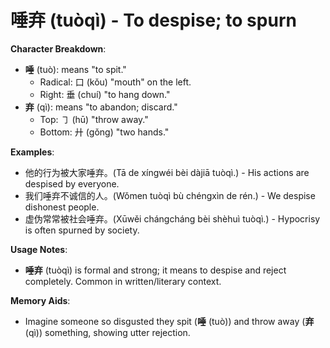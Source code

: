 # **唾弃 (tuòqì) - To despise; to spurn**

**Character Breakdown**:  
- **唾** (tuò): means "to spit."
  - Radical: 口 (kǒu) "mouth" on the left.
  - Right: 垂 (chuí) "to hang down."  
- **弃** (qì): means "to abandon; discard."
  - Top: ㇆ (hū) "throw away."
  - Bottom: 廾 (gǒng) "two hands."

**Examples**:  
- 他的行为被大家唾弃。(Tā de xíngwéi bèi dàjiā tuòqì.) - His actions are despised by everyone.  
- 我们唾弃不诚信的人。(Wǒmen tuòqì bù chéngxìn de rén.) - We despise dishonest people.  
- 虚伪常常被社会唾弃。(Xūwěi chángcháng bèi shèhuì tuòqì.) - Hypocrisy is often spurned by society.

**Usage Notes**:  
- **唾弃** (tuòqì) is formal and strong; it means to despise and reject completely. Common in written/literary context.

**Memory Aids**:  
- Imagine someone so disgusted they spit (**唾** (tuò)) and throw away (**弃** (qì)) something, showing utter rejection.